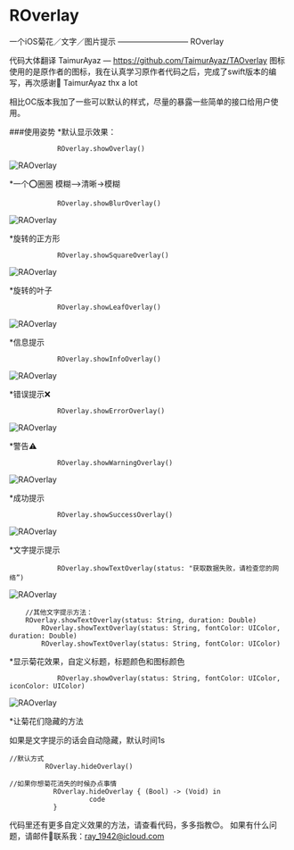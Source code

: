 # ROverlay
一个iOS菊花／文字／图片提示 ————————— ROverlay

代码大体翻译 TaimurAyaz — https://github.com/TaimurAyaz/TAOverlay
图标使用的是原作者的图标，我在认真学习原作者代码之后，完成了swift版本的编写，再次感谢🙏 TaimurAyaz thx a lot

相比OC版本我加了一些可以默认的样式，尽量的暴露一些简单的接口给用户使用。

###使用姿势
*默认显示效果：
```
            ROverlay.showOverlay()

```
![RAOverlay](https://github.com/ray1942/ROverlay/blob/master/screenshot1.png)


*一个⭕️圈圈 模糊—>清晰->模糊
```
            ROverlay.showBlurOverlay()

```
![RAOverlay](https://github.com/ray1942/ROverlay/blob/master/screenshot2.png)


*旋转的正方形

```
            ROverlay.showSquareOverlay()

```
![RAOverlay](https://github.com/ray1942/ROverlay/blob/master/screenshot3.png)

*旋转的叶子

```
            ROverlay.showLeafOverlay()

```
![RAOverlay](https://github.com/ray1942/ROverlay/blob/master/screenshot4.png)

*信息提示

```
            ROverlay.showInfoOverlay()

```
![RAOverlay](https://github.com/ray1942/ROverlay/blob/master/screenshot5.png)

*错误提示❌

```
            ROverlay.showErrorOverlay()

```
![RAOverlay](https://github.com/ray1942/ROverlay/blob/master/screenshot6.png)

*警告⚠️

```
            ROverlay.showWarningOverlay()

```
![RAOverlay](https://github.com/ray1942/ROverlay/blob/master/screenshot7.png)

*成功提示

```
            ROverlay.showSuccessOverlay()

```
![RAOverlay](https://github.com/ray1942/ROverlay/blob/master/screenshot8.png)

*文字提示提示

```
            ROverlay.showTextOverlay(status: "获取数据失败，请检查您的网络”)

```
![RAOverlay](https://github.com/ray1942/ROverlay/blob/master/screenshot0.png)

```
	//其他文字提示方法：
 	ROverlay.showTextOverlay(status: String, duration: Double)
        ROverlay.showTextOverlay(status: String, fontColor: UIColor, duration: Double)
        ROverlay.showTextOverlay(status: String, fontColor: UIColor)

```

*显示菊花效果，自定义标题，标题颜色和图标颜色

```
            ROverlay.showOverlay(status: String, fontColor: UIColor, iconColor: UIColor)

```

![RAOverlay](https://github.com/ray1942/ROverlay/blob/master/screenshot9.png)

*让菊花们隐藏的方法

如果是文字提示的话会自动隐藏，默认时间1s

```
//默认方式
	     ROverlay.hideOverlay()

//如果你想菊花消失的时候办点事情
           ROverlay.hideOverlay { (Bool) -> (Void) in
                    code
           }

```

代码里还有更多自定义效果的方法，请查看代码，多多指教😊。
如果有什么问题，请邮件📧联系我：ray_1942@icloud.com

